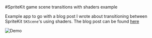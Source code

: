 #SpriteKit game scene transitions with shaders example

Example app to go with a blog post I wrote about transitioning between SpriteKit `SKScene`'s using shaders. The blog post can be found [here](https://www.dbotha.com/2015/07/18/spritekit-game-scene-transitions-with-shaders/)

![Demo](http://www.dbotha.com/images/transition.gif)

